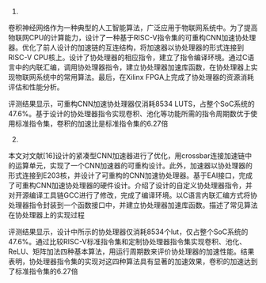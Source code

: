 1.

卷积神经网络作为一种典型的人工智能算法，广泛应用于物联网系统中。为了提高物联网CPU的计算能力，设计了一种基于RISC-V指令集的可重构CNN加速协处理器。优化了前人设计的加速链的互连结构，将加速器以协处理器的形式连接到RISC-V CPU核上。设计了协处理器的相应指令，建立了指令编译环境。通过C语言中的内联汇编，调用协处理器指令，建立协处理器加速库函数，在协处理器上实现物联网系统中的常用算法。最后，在Xilinx FPGA上完成了协处理器的资源消耗评估和性能分析。

评测结果显示，可重构CNN加速协处理器仅消耗8534 LUTS，占整个SoC系统的47.6%。基于设计的协处理器指令实现卷积、池化等功能所需的指令周期数优于使用标准指令集，卷积的加速比是标准指令集的6.27倍



2.

本文对文献[16]设计的紧凑型CNN加速器进行了优化，用crossbar连接加速链中的运算单元，实现了一个CNN加速器的可重构设计。此外，加速器以协处理器的形式连接到E203核，并设计了可重构的CNN加速协处理器。基于EAI接口，完成了可重构CNN加速协处理器的硬件设计。介绍了设计的自定义协处理器指令，并对开源编译工具链GCC进行了修改，完成了编译环境。以C语言内联汇编方式将协处理器指令封装到一个函数接口中，并建立协处理器加速库函数。描述了常见算法在协处理器上的实现过程


评测结果显示，设计中所示的协处理器仅消耗8534个lut，仅占整个SoC系统的47.6%。通过比较RISC-V标准指令集和定制协处理器指令集实现卷积、池化、ReLU、矩阵加法四种基本算法，用运行周期数来评价协处理器的加速性能。结果表明，协处理器指令集的实现对这四种算法具有显著的加速效果，卷积的加速达到了标准指令集的6.27倍
